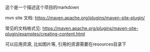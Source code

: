 这个是一个描述这个项目的markdown

mvn site 文档: https://maven.apache.org/plugins/maven-site-plugin/ 

常见的文档格式见: https://maven.apache.org/plugins/maven-site-plugin/examples/creating-content.html

可以应用资源, 比如图片等, 引用的资源需要在resources目录下
